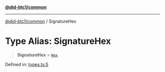 [**@did-btc1/common**](../README.md)

***

[@did-btc1/common](../globals.md) / SignatureHex

# Type Alias: SignatureHex

> **SignatureHex** = [`Hex`](Hex.md)

Defined in: [types.ts:5](https://github.com/dcdpr/did-btc1-js/blob/751aedd75738c26882a2149e644ae32b9e424707/packages/common/src/types.ts#L5)
